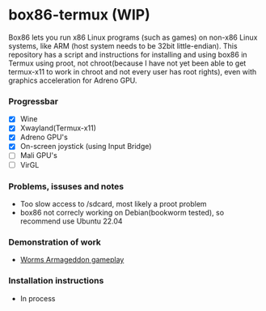# box86-termux (WIP)
Box86 lets you run x86 Linux programs (such as games) on non-x86 Linux systems, like ARM (host system needs to be 32bit little-endian). This repository has a script and instructions for installing and using box86 in Termux using proot, not chroot(because I have not yet been able to get termux-x11 to work in chroot and not every user has root rights), even with graphics acceleration for Adreno GPU.
### Progressbar
- [x] Wine
- [x] Xwayland(Termux-x11)
- [x] Adreno GPU's
- [x] On-screen joystick (using Input Bridge)
- [ ] Mali GPU's
- [ ] VirGL
### Problems, issuses and notes
- Too slow access to /sdcard, most likely a proot problem
- box86 not correcly working on Debian(bookworm tested), so recommend use Ubuntu 22.04
### Demonstration of work
- [Worms Armageddon gameplay](https://www.youtube.com/watch?v=OwUfBx2Tbh8)
### Installation instructions
- In process

